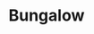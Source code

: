 ---
layout: post
categories: [sale, house, bungalow]
title: "Bungalow"
price: "40 Lac"
address: "Shalimar Colony, Near Satellite Town"
type: "PROPERTY FOR SALE"
area: "8 Marla"
---